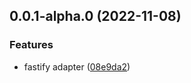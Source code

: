 ## 0.0.1-alpha.0 (2022-11-08)


### Features

* fastify adapter ([08e9da2](https://github.com/wooksjs/fastify-adapter/commit/08e9da232626febe822f92cfd26222d3abbe4d4c))



